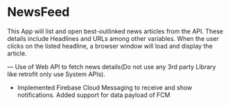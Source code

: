# NewsFeed

This App will list and open best-outlinked news articles from the API.
These details include Headlines and URLs among other variables.
When the user clicks on the listed headline, a browser window will load and
display the article.

— Use of Web API to fetch news details(Do not use any 3rd party Library like retrofit
only use
System APIs).
- Implemented Firebase Cloud Messaging to receive and show notifications. Added support for data payload of FCM
